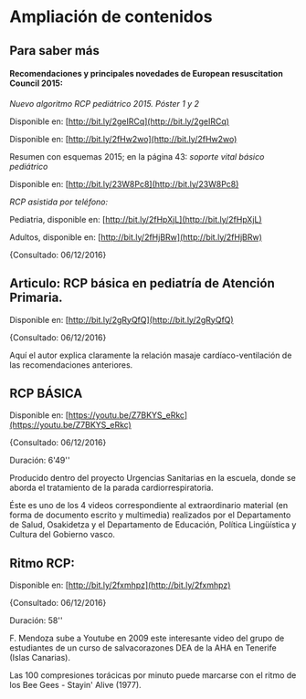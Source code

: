 # Ampliación de contenidos

## Para saber más

#### **Recomendaciones y principales novedades de European resuscitation Council 2015:**

_Nuevo algoritmo RCP pediátrico 2015. Póster 1 y 2_

Disponible en: [http://bit.ly/2geIRCq](http://bit.ly/2geIRCq)

Disponible en: [http://bit.ly/2fHw2wo](http://bit.ly/2fHw2wo)

Resumen con esquemas 2015; en la página 43: _soporte vital básico pediátrico_

Disponible en: [http://bit.ly/23W8Pc8](http://bit.ly/23W8Pc8)

_RCP asistida por teléfono:_

Pediatria, disponible en: [http://bit.ly/2fHpXjL](http://bit.ly/2fHpXjL)

Adultos, disponible en: [http://bit.ly/2fHjBRw](http://bit.ly/2fHjBRw)

{Consultado: 06/12/2016}

## **Articulo: RCP básica en pediatría de Atención Primaria.**

Disponible en: [http://bit.ly/2gRyQfQ](http://bit.ly/2gRyQfQ)

{Consultado: 06/12/2016}

Aquí el autor explica claramente la relación masaje cardíaco-ventilación de las recomendaciones anteriores.

## **RCP BÁSICA**

Disponible en: [https://youtu.be/Z7BKYS_eRkc](https://youtu.be/Z7BKYS_eRkc)

{Consultado: 06/12/2016}

Duración: 6'49''

Producido dentro del proyecto Urgencias Sanitarias en la escuela, donde se aborda el tratamiento de la parada cardiorrespiratoria.

Éste es uno de los 4 videos correspondiente al extraordinario material (en forma de documento escrito y multimedia) realizados por el Departamento de Salud, Osakidetza y el Departamento de Educación, Política Lingüística y Cultura del Gobierno vasco.

## **Ritmo RCP:**

Disponible en: [http://bit.ly/2fxmhpz](http://bit.ly/2fxmhpz)

{Consultado: 06/12/2016}

Duración: 58''

F. Mendoza sube a Youtube en 2009 este interesante video del grupo de estudiantes de un curso de salvacorazones DEA de la AHA en Tenerife (Islas Canarias).

Las 100 compresiones torácicas por minuto puede marcarse con el ritmo de los Bee Gees - Stayin' Alive (1977).  

